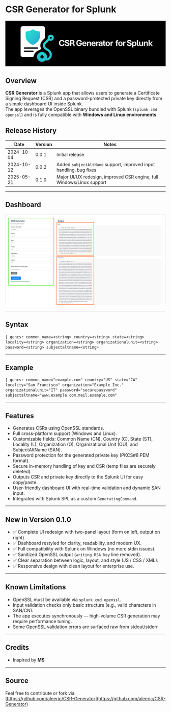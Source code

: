 # CSR Generator for Splunk

![](appserver/static/images/banner.png)

## Overview

**CSR Generator** is a Splunk app that allows users to generate a Certificate Signing Request (CSR) and a password-protected private key directly from a simple dashboard UI inside Splunk.  
The app leverages the OpenSSL binary bundled with Splunk (`splunk cmd openssl`) and is fully compatible with **Windows and Linux environments**.



## Release History

| Date       | Version | Notes                                                                 |
|------------|---------|-----------------------------------------------------------------------|
| 2024-10-04 | 0.0.1   | Initial release                                                       |
| 2024-10-12 | 0.0.2   | Added `subjectAltName` support, improved input handling, bug fixes    |
| 2025-05-21 | 0.1.0   | Major UI/UX redesign, improved CSR engine, full Windows/Linux support |

---

## Dashboard

![](appserver/static/images/view.png)

---

## Syntax

```spl
| gencsr common_name=<string> country=<string> state=<string> locality=<string> organization=<string> organizationalunit=<string> password=<string> subjectaltname=<string>
```

---

## Example

```spl
| gencsr common_name="example.com" country="US" state="CA" locality="San Francisco" organization="Example Inc." organizationalunit="IT" password="securepassword" subjectaltname="www.example.com,mail.example.com"
```

---

## Features

- Generates CSRs using OpenSSL standards.
- Full cross-platform support (Windows and Linux).
- Customizable fields: Common Name (CN), Country (C), State (ST), Locality (L), Organization (O), Organizational Unit (OU), and SubjectAltName (SAN).
- Password protection for the generated private key (PKCS#8 PEM format).
- Secure in-memory handling of key and CSR (temp files are securely deleted).
- Outputs CSR and private key directly to the Splunk UI for easy copy/paste.
- User-friendly dashboard UI with real-time validation and dynamic SAN input.
- Integrated with Splunk SPL as a custom `GeneratingCommand`.

---

## New in Version 0.1.0

- ✅ Complete UI redesign with two-panel layout (form on left, output on right).
- ✅ Dashboard restyled for clarity, readability, and modern UX.
- ✅ Full compatibility with Splunk on Windows (no more stdin issues).
- ✅ Sanitized OpenSSL output (`writing RSA key` line removed).
- ✅ Clear separation between logic, layout, and style (JS / CSS / XML).
- ✅ Responsive design with clean layout for enterprise use.

---

## Known Limitations

- OpenSSL must be available via `splunk cmd openssl`.
- Input validation checks only basic structure (e.g., valid characters in SAN/CN).
- The app executes synchronously — high-volume CSR generation may require performance tuning.
- Some OpenSSL validation errors are surfaced raw from stdout/stderr.

---

## Credits

- Inspired by **MS**

---

## Source

Feel free to contribute or fork via:  
[https://github.com/aleeric/CSR-Generator](https://github.com/aleeric/CSR-Generator)
